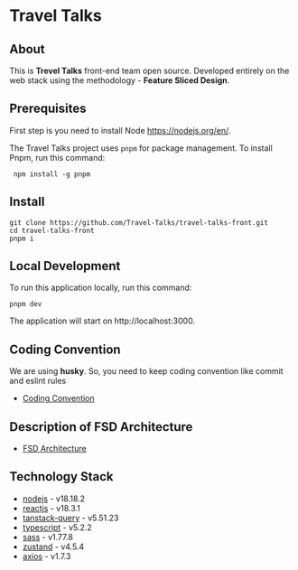 # Travel Talks

## About

This is **Trevel Talks** front-end team open source. Developed entirely on the web stack using the methodology - **Feature Sliced Design**.

## Prerequisites

First step is you need to install Node https://nodejs.org/en/.

The Travel Talks project uses `pnpm` for package management. To install Pnpm, run this command:

```
 npm install -g pnpm
```

## Install

```
git clone https://github.com/Travel-Talks/travel-talks-front.git
cd travel-talks-front
pnpm i
```

## Local Development

To run this application locally, run this command:

```
pnpm dev
```

The application will start on http://localhost:3000.

## Coding Convention

We are using **husky**. So, you need to keep coding convention like commit and eslint rules

-   [Coding Convention](./docs/README.md)

## Description of FSD Architecture

-   [FSD Architecture](./docs/Fsd-Architecture.md)

## Technology Stack

-   [nodejs] - v18.18.2
-   [reactjs] - v18.3.1
-   [tanstack-query] - v5.51.23
-   [typescript] - v5.2.2
-   [sass] - v1.77.8
-   [zustand] - v4.5.4
-   [axios] - v1.7.3

<!-- Technology Stack Link -->

[nodejs]: https://nodejs.org/en/
[reactjs]: https://reactjs.org/
[tanstack-query]: https://tanstack.com/query/latest/docs/framework/react/overview
[zustand]: https://docs.pmnd.rs/zustand/getting-started/introduction
[typescript]: https://www.typescriptlang.org/
[sass]: https://sass-lang.com/
[axios]: https://axios-http.com/docs/intro
